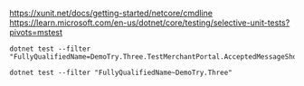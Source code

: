 https://xunit.net/docs/getting-started/netcore/cmdline
https://learn.microsoft.com/en-us/dotnet/core/testing/selective-unit-tests?pivots=mstest

```
dotnet test --filter "FullyQualifiedName=DemoTry.Three.TestMerchantPortal.AcceptedMessageShownWhenPaymentAccepted"

dotnet test --filter "FullyQualifiedName~DemoTry.Three"
```